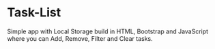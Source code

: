 # Task-List
Simple app with Local Storage build in HTML, Bootstrap and JavaScript where you can Add, Remove, Filter and Clear tasks.
